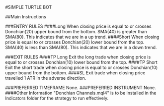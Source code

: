 #SIMPLE TURTLE BOT


##Main Instructions
 
###ENTRY RULES
####Long
When closing price is equal to or crosses Donchian(20) upper bound from the bottom.
SMA(40) is greater than SMA(80). This indicates that we are in a up trend.
####Short
When closing price is equal to or crosses Donchian(20) lower bound from the top. 
SMA(40) is less than SMA(80). This indicates that we are in a down trend.

###EXIT RULES
####TP Long
Exit the long trade when closing price is equal to or crosses Donchian(10) lower bound from the top.
####TP Short
Exit the short trade when closing price is equal to or crosses Donchian(10) upper bound from the bottom.
####SL 
Exit trade when closing price travelled 1 ATR in the adverse direction.

###PREFERRED TIMEFRAME
None.
###PREFERRED INSTRUMENT
None.
####Other Information
"Donchian Channels.mql4" is to be installed in the Indicators folder for the strategy to run effectively.